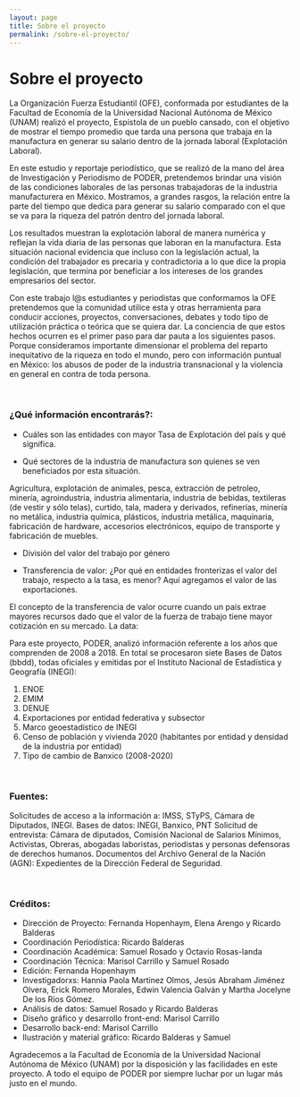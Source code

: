 ```yaml
---
layout: page
title: Sobre el proyecto
permalink: /sobre-el-proyecto/
---
```


# Sobre el proyecto

La Organización Fuerza Estudiantil (OFE), conformada por estudiantes de la Facultad de Economía de la Universidad Nacional Autónoma de México (UNAM) realizó el proyecto, Espístola de un pueblo cansado, con el objetivo de mostrar el tiempo promedio que tarda una persona que trabaja en la manufactura en generar su salario dentro de la jornada laboral (Explotación Laboral).

En este estudio y reportaje periodístico, que se realizó de la mano del área de Investigación y Periodismo de PODER,  pretendemos brindar una visión de las condiciones laborales de las personas trabajadoras de la industria manufacturera en México. Mostramos, a grandes rasgos, la relación entre la parte del tiempo que dedica para generar su salario comparado con el que se va para la riqueza del patrón dentro del jornada laboral.

Los resultados muestran la explotación laboral de manera numérica y reflejan la vida diaria de las personas que laboran en la manufactura. Esta situación nacional evidencia que incluso con la legislación actual, la condición del trabajador es precaria y contradictoria a lo que dice la propia legislación, que termina por beneficiar a los intereses de los grandes empresarios del sector.

Con este trabajo l@s estudiantes y periodistas que conformamos la OFE pretendemos que la comunidad utilice esta y otras herramienta para conducir acciones, proyectos, conversaciones, debates y todo tipo de utilización práctica o teórica que se quiera dar. La conciencia de que estos hechos ocurren es el primer paso para dar pauta a los siguientes pasos. Porque consideramos importante dimensionar el problema del reparto inequitativo de la riqueza en todo el mundo, pero con información puntual en México: los abusos de poder de la industria transnacional y la violencia en general en contra de toda persona.



<br>

### ¿Qué información encontrarás?:


- Cuáles son las entidades con mayor Tasa de Explotación del país y qué significa.

- Qué sectores de la industria de manufactura son quienes se ven beneficiados por esta situación.

Agricultura, explotación de animales, pesca, extracción de petroleo, minería, agroindustria, industria alimentaria, industria de bebidas, textileras (de vestir y sólo telas), curtido, tala, madera y derivados, refinerías, minería no metálica, industria química, plásticos, industria metálica, maquinaria, fabricación de hardware, accesorios electrónicos, equipo de transporte y fabricación de muebles.

- División del valor del trabajo por género

- Transferencia de valor: ¿Por qué en entidades fronterizas el valor del trabajo, respecto a la tasa, es menor? Aquí agregamos el valor de las exportaciones.

El concepto de la transferencia de valor ocurre cuando un país extrae mayores recursos dado que el valor de la fuerza de trabajo tiene mayor cotización en su mercado.
La data:

Para este proyecto, PODER, analizó información referente a los años que comprenden de 2008 a 2018. En total se procesaron siete Bases de Datos (bbdd), todas oficiales y emitidas por el Instituto Nacional de Estadística y Geografía (INEGI):

1. ENOE
2. EMIM
3. DENUE
4. Exportaciones por entidad federativa y subsector
5. Marco geoestadístico de INEGI
6. Censo de población y vivienda 2020 (habitantes por entidad y densidad de la industria por entidad)
7. Tipo de cambio de Banxico (2008-2020)

<br>

### Fuentes:

Solicitudes de acceso a la información a:  IMSS, STyPS, Cámara de Diputados, INEGI.
Bases de datos: INEGI, Banxico, PNT
Solicitud de entrevista: Cámara de diputados, Comisión Nacional de Salarios Mínimos, Activistas, Obreras, abogadas laboristas, periodistas y personas defensoras de derechos humanos.
Documentos del Archivo General de la Nación (AGN): Expedientes de la Dirección Federal de Seguridad.

<br>

### Créditos:

- Dirección de Proyecto: Fernanda Hopenhaym, Elena Arengo y Ricardo Balderas
- Coordinación Periodística: Ricardo Balderas
- Coordinación Académica: Samuel Rosado y Octavio Rosas-landa
- Coordinación Técnica: Marisol Carrillo y Samuel Rosado
- Edición: Fernanda Hopenhaym
- Investigadorxs: Hannia Paola Martínez Olmos, Jesús Abraham Jiménez Olvera, Erick Romero Morales, Edwin Valencia Galván y Martha Jocelyne De los Ríos Gómez.
- Análisis de datos: Samuel Rosado y Ricardo Balderas
- Diseño gráfico y desarrollo front-end: Marisol Carrillo
- Desarrollo back-end: Marisol Carrillo
- Ilustración y material gráfico: Ricardo Balderas y Samuel

Agradecemos a la Facultad de Economía de la Universidad Nacional Autónoma de México (UNAM) por la disposición y las facilidades en este proyecto. A todo el equipo de PODER por siempre luchar por un lugar más justo en el mundo.




















